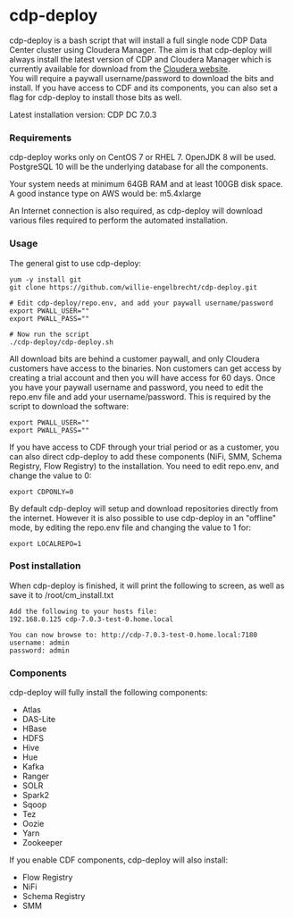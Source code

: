 # cdp-deploy

cdp-deploy is a bash script that will install a full single node CDP Data Center cluster using Cloudera Manager. The aim is that cdp-deploy will always install the latest version of CDP and Cloudera Manager which is currently available for download from the [Cloudera website](https://www.cloudera.com/downloads.html).<br />
You will require a paywall username/password to download the bits and install. If you have access to CDF and its components, you can also set a flag for cdp-deploy to install those bits as well. 

Latest installation version: CDP DC 7.0.3

### Requirements
cdp-deploy works only on CentOS 7 or RHEL 7. OpenJDK 8 will be used. PostgreSQL 10 will be the underlying database for all the components.

Your system needs at minimum 64GB RAM and at least 100GB disk space. <br />
A good instance type on AWS would be: m5.4xlarge

An Internet connection is also required, as cdp-deploy will download various files required to perform the automated installation.

### Usage
The general gist to use cdp-deploy:
```
yum -y install git
git clone https://github.com/willie-engelbrecht/cdp-deploy.git

# Edit cdp-deploy/repo.env, and add your paywall username/password
export PWALL_USER=""
export PWALL_PASS=""

# Now run the script
./cdp-deploy/cdp-deploy.sh
```

All download bits are behind a customer paywall, and only Cloudera customers have access to the binaries. Non customers can get access by creating a trial account and then you will have access for 60 days. Once you have your paywall username and password, you need to edit the repo.env file and add your username/password. This is required by the script to download the software:
```
export PWALL_USER=""
export PWALL_PASS=""
```

If you have access to CDF through your trial period or as a customer, you can also direct cdp-deploy to add these components (NiFi, SMM, Schema Registry, Flow Registry) to the installation. You need to edit repo.env, and change the value to 0:
```
export CDPONLY=0
```

By default cdp-deploy will setup and download repositories directly from the internet. However it is also possible to use cdp-deploy in an "offline" mode, by editing the repo.env file and changing the value to 1 for:
```
export LOCALREPO=1
```

### Post installation
When cdp-deploy is finished, it will print the following to screen, as well as save it to /root/cm_install.txt
```
Add the following to your hosts file:
192.168.0.125 cdp-7.0.3-test-0.home.local

You can now browse to: http://cdp-7.0.3-test-0.home.local:7180
username: admin
password: admin
```

### Components
cdp-deploy will fully install the following components:
  * Atlas
  * DAS-Lite
  * HBase
  * HDFS
  * Hive
  * Hue
  * Kafka
  * Ranger
  * SOLR
  * Spark2
  * Sqoop
  * Tez
  * Oozie
  * Yarn
  * Zookeeper

If you enable CDF components, cdp-deploy will also install:
  * Flow Registry
  * NiFi
  * Schema Registry
  * SMM
